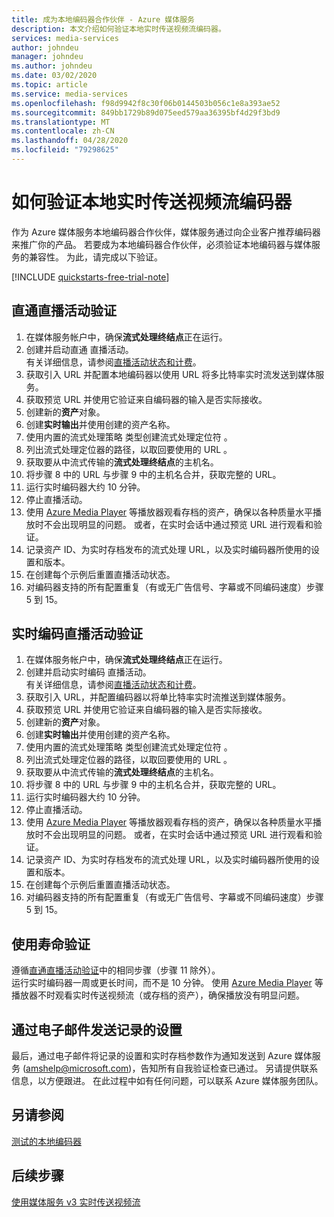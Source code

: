 ```yaml
---
title: 成为本地编码器合作伙伴 - Azure 媒体服务
description: 本文介绍如何验证本地实时传送视频流编码器。
services: media-services
author: johndeu
manager: johndeu
ms.author: johndeu
ms.date: 03/02/2020
ms.topic: article
ms.service: media-services
ms.openlocfilehash: f98d9942f8c30f06b0144503b056c1e8a393ae52
ms.sourcegitcommit: 849bb1729b89d075eed579aa36395bf4d29f3bd9
ms.translationtype: MT
ms.contentlocale: zh-CN
ms.lasthandoff: 04/28/2020
ms.locfileid: "79298625"
---
```

# <a name="how-to-verify-your-on-premises-live-streaming-encoder"></a>如何验证本地实时传送视频流编码器

作为 Azure 媒体服务本地编码器合作伙伴，媒体服务通过向企业客户推荐编码器来推广你的产品。 若要成为本地编码器合作伙伴，必须验证本地编码器与媒体服务的兼容性。 为此，请完成以下验证。

[!INCLUDE [quickstarts-free-trial-note](../../../includes/quickstarts-free-trial-note.md)]

## <a name="pass-through-live-event-verification"></a>直通直播活动验证

1. 在媒体服务帐户中，确保**流式处理终结点**正在运行。 
2. 创建并启动直通  直播活动。 <br/> 有关详细信息，请参阅[直播活动状态和计费](live-event-states-billing.md)。
3. 获取引入 URL 并配置本地编码器以使用 URL 将多比特率实时流发送到媒体服务。
4. 获取预览 URL 并使用它验证来自编码器的输入是否实际接收。
5. 创建新的**资产**对象。
6. 创建**实时输出**并使用创建的资产名称。
7. 使用内置的流式处理策略  类型创建流式处理定位符  。
8. 列出流式处理定位器的路径，以取回要使用的 URL  。
9. 获取要从中流式传输的**流式处理终结点**的主机名。
10. 将步骤 8 中的 URL 与步骤 9 中的主机名合并，获取完整的 URL。
11. 运行实时编码器大约 10 分钟。
12. 停止直播活动。 
13. 使用 [Azure Media Player](https://aka.ms/azuremediaplayer) 等播放器观看存档的资产，确保以各种质量水平播放时不会出现明显的问题。 或者，在实时会话中通过预览 URL 进行观看和验证。
14. 记录资产 ID、为实时存档发布的流式处理 URL，以及实时编码器所使用的设置和版本。
15. 在创建每个示例后重置直播活动状态。
16. 对编码器支持的所有配置重复（有或无广告信号、字幕或不同编码速度）步骤 5 到 15。

## <a name="live-encoding-live-event-verification"></a>实时编码直播活动验证

1. 在媒体服务帐户中，确保**流式处理终结点**正在运行。 
2. 创建并启动实时编码  直播活动。 <br/> 有关详细信息，请参阅[直播活动状态和计费](live-event-states-billing.md)。
3. 获取引入 URL，并配置编码器以将单比特率实时流推送到媒体服务。
4. 获取预览 URL 并使用它验证来自编码器的输入是否实际接收。
5. 创建新的**资产**对象。
6. 创建**实时输出**并使用创建的资产名称。
7. 使用内置的流式处理策略  类型创建流式处理定位符  。
8. 列出流式处理定位器的路径，以取回要使用的 URL  。
9. 获取要从中流式传输的**流式处理终结点**的主机名。
10. 将步骤 8 中的 URL 与步骤 9 中的主机名合并，获取完整的 URL。
11. 运行实时编码器大约 10 分钟。
12. 停止直播活动。
13. 使用 [Azure Media Player](https://aka.ms/azuremediaplayer) 等播放器观看存档的资产，确保以各种质量水平播放时不会出现明显的问题。 或者，在实时会话中通过预览 URL 进行观看和验证。
14. 记录资产 ID、为实时存档发布的流式处理 URL，以及实时编码器所使用的设置和版本。
15. 在创建每个示例后重置直播活动状态。
16. 对编码器支持的所有配置重复（有或无广告信号、字幕或不同编码速度）步骤 5 到 15。

## <a name="longevity-verification"></a>使用寿命验证

遵循[直通直播活动验证](#pass-through-live-event-verification)中的相同步骤（步骤 11 除外）。 <br/>运行实时编码器一周或更长时间，而不是 10 分钟。 使用 [Azure Media Player](https://aka.ms/azuremediaplayer) 等播放器不时观看实时传送视频流（或存档的资产），确保播放没有明显问题。

## <a name="email-your-recorded-settings"></a>通过电子邮件发送记录的设置

最后，通过电子邮件将记录的设置和实时存档参数作为通知发送到 Azure 媒体服务 (amshelp@microsoft.com)，告知所有自我验证检查已通过。 另请提供联系信息，以方便跟进。 在此过程中如有任何问题，可以联系 Azure 媒体服务团队。

## <a name="see-also"></a>另请参阅

[测试的本地编码器](recommended-on-premises-live-encoders.md)

## <a name="next-steps"></a>后续步骤

[使用媒体服务 v3 实时传送视频流](live-streaming-overview.md)
